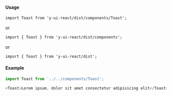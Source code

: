 #### Usage

```markdown
import Toast from 'y-ui-react/dist/components/Toast';
```

or

```markdown
import { Toast } from 'y-ui-react/dist/components';
```

or

```markdown
import { Toast } from 'y-ui-react/dist';
```

#### Example

```js
import Toast from '../../components/Toast';

<Toast>Lorem ipsum, dolor sit amet consectetur adipisicing elit</Toast>;
```
